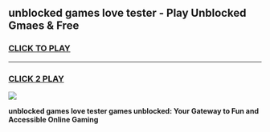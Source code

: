 
## unblocked games love tester - Play Unblocked Gmaes & Free
<h3>
<a href="https://premium.freeplayer.one?title=unblocked_games_love_tester&ref=19F">CLICK TO PLAY</a></h3>
<hr>

<h3>
<a href="https://premium.freeplayer.one?title=unblocked_games_love_tester&ref=19F">CLICK 2 PLAY</a>
  
</h3>

<a href="https://premium.freeplayer.one?title=unblocked_games_love_tester&ref=19F/"><img src="https://clearcache.store/games.png"></a>


**unblocked games love tester games unblocked: Your Gateway to Fun and Accessible Online Gaming**
